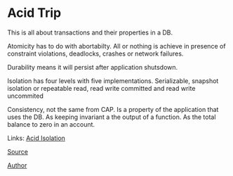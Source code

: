 # Acid Trip

This is all about transactions and their properties in a DB.

Atomicity has to do with abortabilty. All or nothing is achieve in presence of constraint violations, deadlocks, crashes or network failures.

Durability means it will persist after application shutsdown.

Isolation has four levels with five implementations. Serializable, snapshot isolation or repeatable read, read write committed and read write uncommited

Consistency, not the same from CAP. Is a property of the application that uses the DB. As keeping invariant a the output of a function. As the total balance to zero in an account.  

Links:
[Acid Isolation](acid_isolation.md)

[Source](https://www.youtube.com/watch?v=5ZjhNTM8XU8)

[Author](../authors/martin_kleppman.md)

